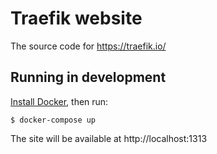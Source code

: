 # Traefik website

The source code for https://traefik.io/

## Running in development

[Install Docker](https://docs.docker.com/engine/installation/), then run:

    $ docker-compose up

The site will be available at http://localhost:1313

